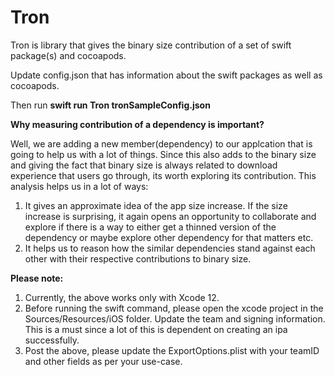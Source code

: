 # Tron

Tron is library that gives the binary size contribution of a set of swift package(s) and cocoapods.

Update config.json that has information about the swift packages as well as cocoapods. 

Then run **swift run Tron tronSampleConfig.json**

**Why measuring contribution of a dependency is important?**

Well, we are adding a new member(dependency) to our applcation that is going to help us with a lot of things. Since this also adds to the binary size and giving the fact that binary size is always related to download experience that users go through, its worth exploring its contribution. This analysis helps us in a lot of ways:
1. It gives an approximate idea of the app size increase. If the size increase is surprising, it again opens an opportunity to collaborate and explore if there is a way to either get a thinned version of the dependency or maybe explore other dependency for that matters etc.
2. It helps us to reason how the similar dependencies stand against each other with their respective contributions to binary size. 

**Please note:**
1. Currently, the above works only with Xcode 12.
2. Before running the swift command, please open the xcode project in the Sources/Resources/iOS folder. Update the team and signing information. This is a must since a lot of this is dependent on creating an ipa successfully. 
3. Post the above, please update the ExportOptions.plist with your teamID and other fields as per your use-case.



